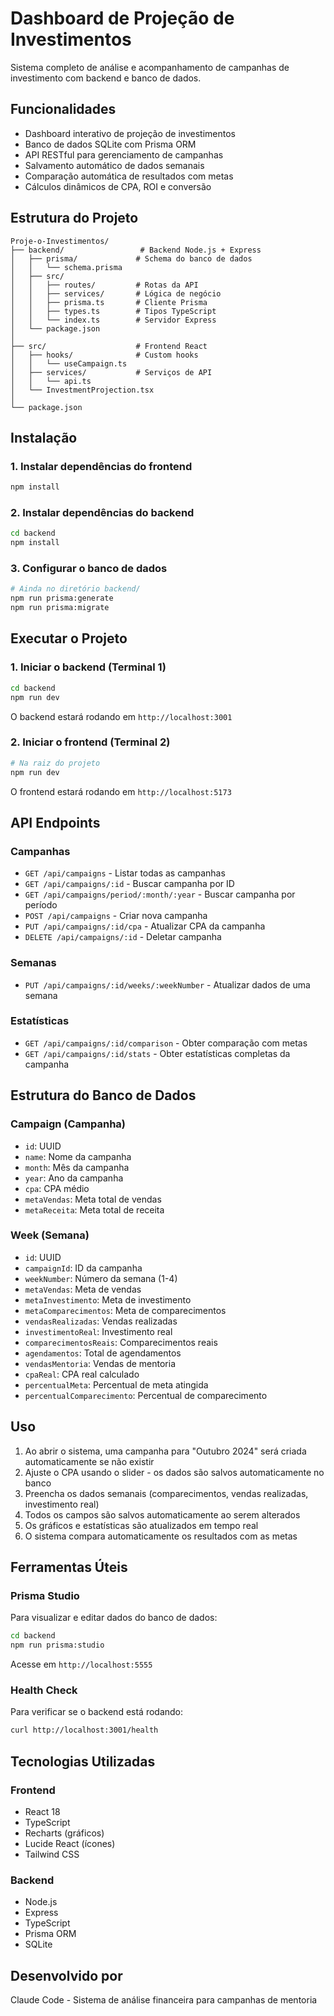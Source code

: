 # Dashboard de Projeção de Investimentos

Sistema completo de análise e acompanhamento de campanhas de investimento com backend e banco de dados.

## Funcionalidades

- Dashboard interativo de projeção de investimentos
- Banco de dados SQLite com Prisma ORM
- API RESTful para gerenciamento de campanhas
- Salvamento automático de dados semanais
- Comparação automática de resultados com metas
- Cálculos dinâmicos de CPA, ROI e conversão

## Estrutura do Projeto

```
Proje-o-Investimentos/
├── backend/                 # Backend Node.js + Express
│   ├── prisma/             # Schema do banco de dados
│   │   └── schema.prisma
│   ├── src/
│   │   ├── routes/         # Rotas da API
│   │   ├── services/       # Lógica de negócio
│   │   ├── prisma.ts       # Cliente Prisma
│   │   ├── types.ts        # Tipos TypeScript
│   │   └── index.ts        # Servidor Express
│   └── package.json
│
├── src/                    # Frontend React
│   ├── hooks/              # Custom hooks
│   │   └── useCampaign.ts
│   ├── services/           # Serviços de API
│   │   └── api.ts
│   └── InvestmentProjection.tsx
│
└── package.json
```

## Instalação

### 1. Instalar dependências do frontend

```bash
npm install
```

### 2. Instalar dependências do backend

```bash
cd backend
npm install
```

### 3. Configurar o banco de dados

```bash
# Ainda no diretório backend/
npm run prisma:generate
npm run prisma:migrate
```

## Executar o Projeto

### 1. Iniciar o backend (Terminal 1)

```bash
cd backend
npm run dev
```

O backend estará rodando em `http://localhost:3001`

### 2. Iniciar o frontend (Terminal 2)

```bash
# Na raiz do projeto
npm run dev
```

O frontend estará rodando em `http://localhost:5173`

## API Endpoints

### Campanhas

- `GET /api/campaigns` - Listar todas as campanhas
- `GET /api/campaigns/:id` - Buscar campanha por ID
- `GET /api/campaigns/period/:month/:year` - Buscar campanha por período
- `POST /api/campaigns` - Criar nova campanha
- `PUT /api/campaigns/:id/cpa` - Atualizar CPA da campanha
- `DELETE /api/campaigns/:id` - Deletar campanha

### Semanas

- `PUT /api/campaigns/:id/weeks/:weekNumber` - Atualizar dados de uma semana

### Estatísticas

- `GET /api/campaigns/:id/comparison` - Obter comparação com metas
- `GET /api/campaigns/:id/stats` - Obter estatísticas completas da campanha

## Estrutura do Banco de Dados

### Campaign (Campanha)
- `id`: UUID
- `name`: Nome da campanha
- `month`: Mês da campanha
- `year`: Ano da campanha
- `cpa`: CPA médio
- `metaVendas`: Meta total de vendas
- `metaReceita`: Meta total de receita

### Week (Semana)
- `id`: UUID
- `campaignId`: ID da campanha
- `weekNumber`: Número da semana (1-4)
- `metaVendas`: Meta de vendas
- `metaInvestimento`: Meta de investimento
- `metaComparecimentos`: Meta de comparecimentos
- `vendasRealizadas`: Vendas realizadas
- `investimentoReal`: Investimento real
- `comparecimentosReais`: Comparecimentos reais
- `agendamentos`: Total de agendamentos
- `vendasMentoria`: Vendas de mentoria
- `cpaReal`: CPA real calculado
- `percentualMeta`: Percentual de meta atingida
- `percentualComparecimento`: Percentual de comparecimento

## Uso

1. Ao abrir o sistema, uma campanha para "Outubro 2024" será criada automaticamente se não existir
2. Ajuste o CPA usando o slider - os dados são salvos automaticamente no banco
3. Preencha os dados semanais (comparecimentos, vendas realizadas, investimento real)
4. Todos os campos são salvos automaticamente ao serem alterados
5. Os gráficos e estatísticas são atualizados em tempo real
6. O sistema compara automaticamente os resultados com as metas

## Ferramentas Úteis

### Prisma Studio

Para visualizar e editar dados do banco de dados:

```bash
cd backend
npm run prisma:studio
```

Acesse em `http://localhost:5555`

### Health Check

Para verificar se o backend está rodando:

```bash
curl http://localhost:3001/health
```

## Tecnologias Utilizadas

### Frontend
- React 18
- TypeScript
- Recharts (gráficos)
- Lucide React (ícones)
- Tailwind CSS

### Backend
- Node.js
- Express
- TypeScript
- Prisma ORM
- SQLite

## Desenvolvido por

Claude Code - Sistema de análise financeira para campanhas de mentoria
